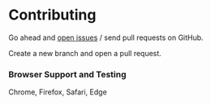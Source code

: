 # Contributing

Go ahead and [open issues][] / send pull requests on GitHub.

Create a new branch and open a pull request.

[open issues]: https://github.com/jl-welch/gumball/issues

### Browser Support and Testing

Chrome, Firefox, Safari, Edge